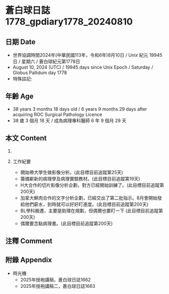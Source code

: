 [_metadata_:encoding]: - "utf-8"
[_metadata_:language]: - "zh-Hant-TW"
[_metadata_:fileformat]: - "markdown"
[_metadata_:MIME_type]: - "text/plain"
[_metadata_:markdown_version]: - "commonmark version 0.30"
[_metadata_:markdown_spec]: - "https://spec.commonmark.org/0.30/"

# 蒼白球日誌1778_gpdiary1778_20240810 #

## 日期 Date ##

* 世界協調時間2024年(中華民國113年，令和6年)8月10日 / Unix 紀元 19945 日 / 星期六 / 蒼白球紀元第1778日
* August 10, 2024 (UTC) / 19945 days since Unix Epoch / Saturday / Globus Pallidum day 1778
* 特殊註記:

## 年齡 Age ##

* 38 years 3 months 18 days old / 6 years 9 months 29 days after acquiring ROC Surgical Pathology Licence
* 38 歲 3 個月 18 天 / 成為病理專科醫師 6 年 9 個月 29 天

## 本文 Content ##

1. 

2. 工作紀要

    - 開始帶大學生做影像分析。(此目標目前追蹤第25天)
    - 籌備嶄新的病理學及病理實驗教材。(此目標目前追蹤第19天)
    - H大合作的切片影像分析企劃，對方已經開始訓練了。(此目標目前追蹤第200天)
    - 加拿大鮮肉合作的文字分析企劃，已經交出了第二批指示。8月會開始發給他們薪水，到時就可以好好盯進度。(此目標目前追蹤第200天)
    - BL學科搬遷，主要是助理在規劃，但偶爾也要盯一下 (此目標目前追蹤第200天)
    - 偶爾要念點病理書。(此目標目前追蹤第200天)

## 注釋 Comment ##


## 附錄 Appendix ##

* 時光機
    - 2025年授袍講稿，蒼白球日誌1662
    - 2025年授袍講稿二，蒼白球日誌1663
